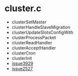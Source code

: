 # cluster.c
* clusterSetMaster
* clusterHandleSlaveMigration
* clusterUpdateSlotsConfigWith
* clusterProcessPacket
* clusterReadHandler
* clusterAcceptHandler
* clusterCron
* clusterInit
* [issue3929](https://github.com/antirez/redis/issues/3929)  
* [issue2527](https://github.com/antirez/redis/issues/2527)  
